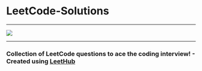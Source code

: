 # LeetCode-Solutions
<hr>
<p align-item="center"><img align-item="center" src="https://user-images.githubusercontent.com/92531202/149826099-ce3e9443-c20d-44e3-8c75-4776da823613.png"></p>
<hr>
<h3>Collection of LeetCode questions to ace the coding interview! - Created using <a href="https://github.com/QasimWani/LeetHub">LeetHub</a></h3>
